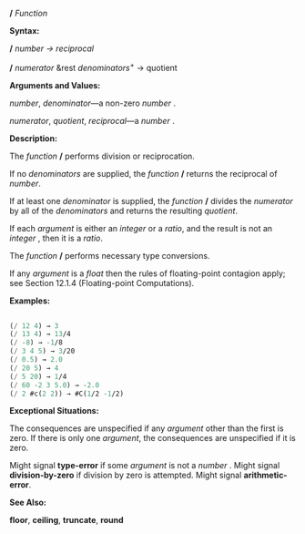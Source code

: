 **/** *Function*

**Syntax:**

**/** *number → reciprocal*

**/** *numerator* &amp;rest *denominators*<sup>+</sup> → quotient

**Arguments and Values:**

*number*, *denominator*—a non-zero *number* .

*numerator*, *quotient*, *reciprocal*—a *number* .

**Description:**

The *function* **/** performs division or reciprocation.

If no *denominators* are supplied, the *function* **/** returns the reciprocal of *number*.

If at least one *denominator* is supplied, the *function* **/** divides the *numerator* by all of the *denominators* and returns the resulting *quotient*.

If each *argument* is either an *integer* or a *ratio*, and the result is not an *integer* , then it is a *ratio*.

The *function* **/** performs necessary type conversions.

If any *argument* is a *float* then the rules of floating-point contagion apply; see Section 12.1.4 (Floating-point Computations).

**Examples:**

```lisp
 
(/ 12 4) → 3 
(/ 13 4) → 13/4 
(/ -8) → -1/8 
(/ 3 4 5) → 3/20 
(/ 0.5) → 2.0 
(/ 20 5) → 4 
(/ 5 20) → 1/4 
(/ 60 -2 3 5.0) → -2.0 
(/ 2 #c(2 2)) → #C(1/2 -1/2) 

```

**Exceptional Situations:**

The consequences are unspecified if any *argument* other than the first is zero. If there is only one *argument*, the consequences are unspecified if it is zero.

Might signal **type-error** if some *argument* is not a *number* . Might signal **division-by-zero** if division by zero is attempted. Might signal **arithmetic-error**.

**See Also:**

**floor**, **ceiling**, **truncate**, **round**
